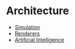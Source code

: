 # Architecture

- [Simulation](/docs/dev_guide/architecture/simulation.md)
- [Renderers](/docs/dev_guide/architecture/renderers.md)
- [Artificial Intelligence](/docs/dev_guide/architecture/ai.md) 
